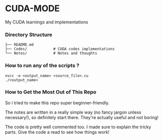 # CUDA-MODE
My CUDA learnings and implementations

### Directory Structure
```
├── README.md         
├── Codes/            # CUDA codes implementations
└── Notes/            # Notes and thoughts
```

### How to run any of the scripts ? 
```
nvcc -o <output_name> <source_file>.cu
./<output_name>
```

### How to Get the Most Out of This Repo

So i tried to make this repo super beginner-friendly.

The notes are written in a really simple way (no fancy jargon unless necessary!), so definitely start there. They're actually useful and not boring!

The code is pretty well commented too. I made sure to explain the tricky parts. Give the code a read to see how things work!


